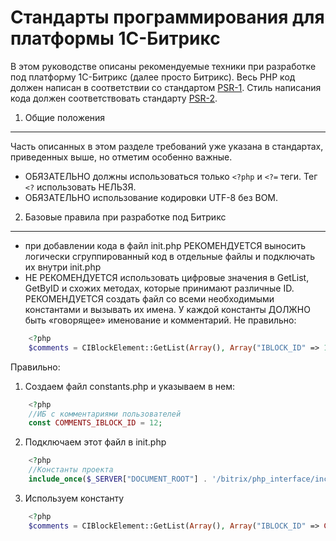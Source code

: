 Стандарты программирования для платформы 1С-Битрикс
=====================
В этом руководстве описаны рекомендуемые техники при разработке под платформу 1С-Битрикс (далее просто Битрикс).
Весь PHP код должен написан в соответствии со стандартом [PSR-1][].
Стиль написания кода должен соответствовать стандарту [PSR-2][].

[PSR-1]: https://github.com/php-fig/fig-standards/blob/master/accepted/PSR-1-basic-coding-standard.md
[PSR-2]: https://github.com/php-fig/fig-standards/blob/master/accepted/PSR-2-coding-style-guide.md

1. Общие положения
-----------
Часть описанных в этом разделе требований уже указана в стандартах, приведенных выше, но отметим особенно важные.
- ОБЯЗАТЕЛЬНО должны использоваться только `<?php` и `<?=` теги. Тег `<?` использовать НЕЛЬЗЯ.
- ОБЯЗАТЕЛЬНО использование кодировки UTF-8 без BOM.

2. Базовые правила при разработке под Битрикс
-----------
- при добавлении кода в файл init.php РЕКОМЕНДУЕТСЯ выносить логически сгруппированный код в отдельные файлы и подключать их внутри init.php
- НЕ РЕКОМЕНДУЕТСЯ использовать цифровые значения в GetList, GetByID и схожих методах, которые принимают различные ID. РЕКОМЕНДУЕТСЯ создать файл со всеми необходимыми константами и вызывать их имена. У каждой константы ДОЛЖНО быть «говорящее» именование и комментарий.
Не правильно:
```php
    <?php
    $comments = CIBlockElement::GetList(Array(), Array("IBLOCK_ID" => 12));
```
Правильно:
 1. Создаем файл constants.php и указываем в нем:
```php
    <?php
    //ИБ с комментариями пользователей
    const COMMENTS_IBLOCK_ID = 12;
```
 2. Подключаем этот файл в init.php
```php
    <?php
    //Константы проекта
    include_once($_SERVER["DOCUMENT_ROOT"] . '/bitrix/php_interface/includes/constants.php');
```
 3. Используем константу
```php
    <?php
    $comments = CIBlockElement::GetList(Array(), Array("IBLOCK_ID" => COMMENTS_IBLOCK_ID));
```